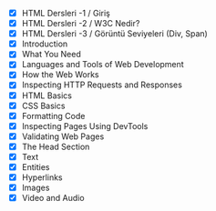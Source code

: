 - [x] HTML Dersleri -1 / Giriş
- [x] HTML Dersleri -2 / W3C Nedir?
- [x] HTML Dersleri -3 / Görüntü Seviyeleri (Div, Span)
- [x] Introduction
- [x] What You Need 
- [x] Languages and Tools of Web Development 
- [x] How the Web Works
- [x] Inspecting HTTP Requests and Responses 
- [x] HTML Basics
- [x] CSS Basics
- [x] Formatting Code
- [x] Inspecting Pages Using DevTools
- [x] Validating Web Pages
- [x] The Head Section
- [x] Text
- [x] Entities
- [x] Hyperlinks
- [x] Images
- [x] Video and Audio
